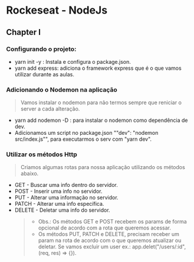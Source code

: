 # Rockeseat - NodeJs

## Chapter I

### Configurando o projeto:

- yarn init -y : Instala e configura o package.json.
- yarn add express: adiciona o framework express que é o que vamos utilizar durante as aulas.

### Adicionando o Nodemon na aplicação

> Vamos instalar o nodemon para não termos sempre que reniciar o server a cada alteração.

- yarn add nodemon -D : para instalar o nodemon como dependência de dev.
- Adicionamos um script no package.json ""dev": "nodemon src/index.js"", para executarmos o serv com "yarn dev".

### Utilizar os métodos Http

> Criamos algumas rotas para nossa aplicação utilizando os métodos abaixo.

- GET - Buscar uma info dentro do servidor.
- POST - Inserir uma info no servidor.
- PUT - Alterar uma informação no servidor.
- PATCH - Alterar uma info específica.
- DELETE - Deletar uma info do servidor.
  > - Obs.: Os métodos GET e POST recebem os params de forma opcional de acordo com a rota que queremos acessar.
  > - Os métodos PUT, PATCH e DELETE, precisam receber um param na rota de acordo com o que queremos atualizar ou deletar. Se vamos excluir um user ex.: app.delet("/users/:id", (req, res) => {}).
